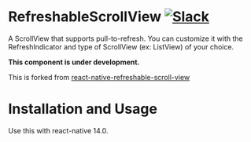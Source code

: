 # RefreshableScrollView [![Slack](http://slack.exponentjs.com/badge.svg)](http://slack.exponentjs.com)
A ScrollView that supports pull-to-refresh. You can customize it with the RefreshIndicator and type of ScrollView (ex: ListView) of your choice.

**This component is under development.**

This is forked from [react-native-refreshable-scroll-view](https://github.com/exponentjs/react-native-refreshable-scroll-view)

# Installation and Usage

Use this with react-native 14.0.
